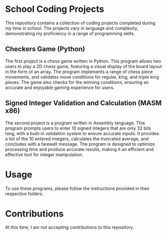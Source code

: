 # School Coding Projects
This repository contains a collection of coding projects completed during my time in school. The projects vary in language and complexity, demonstrating my proficiency in a range of programming skills.

## Checkers Game (Python)
The first project is a chess game written in Python. This program allows two users to play a 2D chess game, featuring a visual display of the board layout in the form of an array. The program implements a range of chess piece movements, and validates move conditions for regular, king, and triple king pieces. The game also checks for the winning conditions, ensuring an accurate and enjoyable gaming experience for users.

## Signed Integer Validation and Calculation (MASM x86)
The second project is a program written in Assembly language. This program prompts users to enter 10 signed integers that are only 32 bits long, with a built-in validation system to ensure accurate inputs. It provides a list of the 10 entered integers, calculates the truncated average, and concludes with a farewell message. The program is designed to optimize processing time and produce accurate results, making it an efficient and effective tool for integer manipulation.

# Usage
To use these programs, please follow the instructions provided in their respective folders.

# Contributions
At this time, I am not accepting contributions to this repository.
